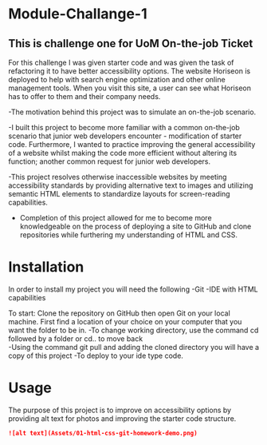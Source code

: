 # Module-Challange-1
## This is challenge one for UoM On-the-job Ticket
For this challenge I was given starter code and was given the task of refactoring it to have better accessibility 
options. The website Horiseon is deployed to help with search engine optimization and other online management tools.
When you visit this site, a user can see what Horiseon has to offer to them and their company needs. 

-The motivation behind this project was to simulate an on-the-job scenario.

-I built this project to become more familiar with a common on-the-job scenario that junior web developers encounter - modification of starter code. 
Furthermore,  I wanted to practice improving the general accessibility of a website whilst making the code more efficient without altering its function; 
another common request for junior web developers.

-This project resolves otherwise inaccessible websites by meeting accessibility standards by providing alternative text to images and utilizing
semantic HTML elements to standardize layouts for screen-reading capabilities.

- Completion of this project allowed for me to become more knowledgeable on the process of deploying a site to GitHub and clone repositories 
while furthering my understanding of HTML and CSS.




# Installation
In order to install my project you will need the following
-Git
-IDE with HTML capabilities 

To start: 
Clone the repository on GitHub then open Git on your local machine. First find a location of your choice on your computer that you want the folder to be in.
-To change working directory, use the command cd followed by a folder or cd.. to move back  
-Using the command git pull and adding the cloned directory you will have a copy of this project
-To deploy to your ide type code. 

# Usage 
The purpose of this project is to improve on accessibility options by providing alt text for photos and improving the starter code structure.

```md 
![alt text](Assets/01-html-css-git-homework-demo.png)
```




